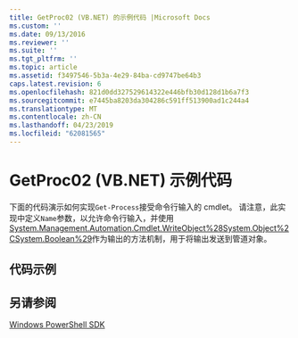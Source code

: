 ```yaml
---
title: GetProc02 (VB.NET) 的示例代码 |Microsoft Docs
ms.custom: ''
ms.date: 09/13/2016
ms.reviewer: ''
ms.suite: ''
ms.tgt_pltfrm: ''
ms.topic: article
ms.assetid: f3497546-5b3a-4e29-84ba-cd9747be64b3
caps.latest.revision: 6
ms.openlocfilehash: 821d0dd327529614322e446bfb30d128d1b6a7f3
ms.sourcegitcommit: e7445ba8203da304286c591ff513900ad1c244a4
ms.translationtype: MT
ms.contentlocale: zh-CN
ms.lasthandoff: 04/23/2019
ms.locfileid: "62081565"
---
```

# <a name="getproc02-vbnet-sample-code"></a>GetProc02 (VB.NET) 示例代码

下面的代码演示如何实现`Get-Process`接受命令行输入的 cmdlet。 请注意，此实现中定义`Name`参数，以允许命令行输入，并使用[System.Management.Automation.Cmdlet.WriteObject%28System.Object%2CSystem.Boolean%29](/dotnet/api/System.Management.Automation.Cmdlet.WriteObject%28System.Object%2CSystem.Boolean%29)作为输出的方法机制，用于将输出发送到管道对象。

## <a name="code-sample"></a>代码示例

<!-- TODO!!!: review snippet reference  [!CODE [Msh_samplesgetproc02#getproc02vball](Msh_samplesgetproc02#getproc02vball)]  -->

## <a name="see-also"></a>另请参阅

[Windows PowerShell SDK](../windows-powershell-reference.md)